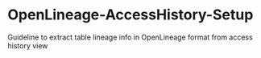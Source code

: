# OpenLineage-AccessHistory-Setup
Guideline to extract table lineage info in OpenLineage format from access history view 
